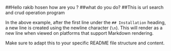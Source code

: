 ##Hello rakib hosen how are you ?
##what do you do?
##This is url search and crud operation program

In the above example, after the first line under the `## Installation` heading, a new line is created using the newline character (`\n`). This will render as a new line when viewed on platforms that support Markdown rendering.

Make sure to adapt this to your specific README file structure and content.
